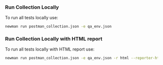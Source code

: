 ### Run Collection Locally
To run all tests locally use:

```bash
newman run postman_collection.json -e qa_env.json
```


### Run Collection Locally with HTML report
To run all tests locally with HTML report use:

```bash
newman run postman_collection.json -e qa_env.json -r html --reporter-html-export report.html
```